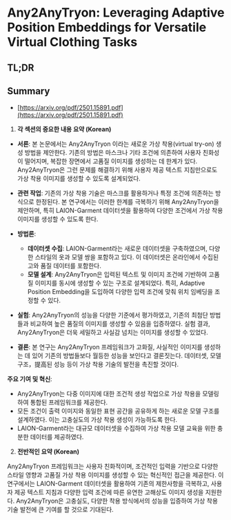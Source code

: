 # Any2AnyTryon: Leveraging Adaptive Position Embeddings for Versatile Virtual Clothing Tasks
## TL;DR
## Summary
- [https://arxiv.org/pdf/2501.15891.pdf](https://arxiv.org/pdf/2501.15891.pdf)

1. **각 섹션의 중요한 내용 요약 (Korean)**

- **서론**: 본 논문에서는 Any2AnyTryon 이라는 새로운 가상 착용(virtual try-on) 생성 방법을 제안한다. 기존의 방법은 마스크나 기타 조건에 의존하여 사용자 친화성이 떨어지며, 복잡한 장면에서 고품질 이미지를 생성하는 데 한계가 있다. Any2AnyTryon은 그런 문제를 해결하기 위해 사용자 제공 텍스트 지침만으로도 가상 착용 이미지를 생성할 수 있도록 설계되었다.

- **관련 작업**: 기존의 가상 착용 기술은 마스크를 활용하거나 특정 조건에 의존하는 방식으로 한정된다. 본 연구에서는 이러한 한계를 극복하기 위해 Any2AnyTryon을 제안하며, 특히 LAION-Garment 데이터셋을 활용하여 다양한 조건에서 가상 착용 이미지를 생성할 수 있도록 한다.

- **방법론**:
  - **데이터셋 수집**:  LAION-Garment라는 새로운 데이터셋을 구축하였으며, 다양한 스타일의 옷과 모델 쌍을 포함하고 있다. 이 데이터셋은 온라인에서 수집된 고와 품질 데이터를 포함한다.
  - **모델 설계**: Any2AnyTryon은 입력된 텍스트 및 이미지 조건에 기반하여 고품질 이미지를 동시에 생성할 수 있는 구조로 설계되었다. 특히, Adaptive Position Embedding을 도입하여 다양한 입력 조건에 맞춰 위치 임베딩을 조정할 수 있다.

- **실험**: Any2AnyTryon의 성능을 다양한 기준에서 평가하였고, 기존의 최첨단 방법들과 비교하여 높은 품질의 이미지를 생성할 수 있음을 입증하였다. 실험 결과, Any2AnyTryon은 더욱 세밀하고 사실감 넘치는 이미지를 생성할 수 있었다.

- **결론**: 본 연구는 Any2AnyTryon 프레임워크가 고화질, 사실적인 이미지를 생성하는 데 있어 기존의 방법들보다 월등한 성능을 보인다고 결론짓는다. 데이터셋, 모델 구조，提高된 성능 등이 가상 착용 기술의 발전을 촉진할 것이다.

**주요 기여 및 혁신**:
- Any2AnyTryon는 다중 이미지에 대한 조건적 생성 작업으로 가상 착용을 모델링하여 통합된 프레임워크를 제공한다.
- 모든 조건이 출력 이미지와 동일한 표현 공간을 공유하게 하는 새로운 모델 구조를 설계하였다. 이는 고충실도의 가상 착용 생성이 가능하도록 한다.
- LAION-Garment라는 대규모 데이터셋을 수집하여 가상 착용 모델 교육을 위한 충분한 데이터를 제공하였다.

2. **전반적인 요약 (Korean)**

Any2AnyTryon 프레임워크는 사용자 친화적이며, 조건적인 입력을 기반으로 다양한 스타일 영향과 고품질 가상 착용 이미지를 생성할 수 있는 혁신적인 접근을 제공한다. 이 연구에서는 LAION-Garment 데이터셋을 활용하여 기존의 제한사항을 극복하고, 사용자 제공 텍스트 지침과 다양한 입력 조건에 따른 유연한 고해상도 이미지 생성을 지원한다. Any2AnyTryon은 고충실도, 다양한 착용 방식에서의 성능을 입증하여 가상 착용 기술 발전에 큰 기여를 할 것으로 기대된다.